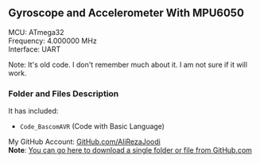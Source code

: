 ## Gyroscope and Accelerometer With MPU6050

MCU:        ATmega32   
Frequency:  4.000000 MHz  
Interface:  UART

Note: It's old code. I don't remember much about it. I am not sure if it will work.

### Folder and Files Description
It has included:
- `Code_BascomAVR` (Code with Basic Language)

My GitHub Account: [GitHub.com/AliRezaJoodi](https://github.com/AliRezaJoodi)  
**Note**: [You can go here to download a single folder or file from GitHub.com](https://minhaskamal.github.io/DownGit/#/home)
